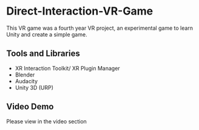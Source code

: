 # Direct-Interaction-VR-Game
This VR game was a fourth year VR project, an experimental game to learn Unity and create a simple game.

## Tools and Libraries
- XR Interaction Toolkit/ XR Plugin Manager
- Blender
- Audacity
- Unity 3D (URP)

## Video Demo
Please view in the video section
